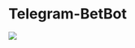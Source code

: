 # Telegram-BetBot
<a href="https://codeclimate.com/github/Kostyanuch-c/Telegram-BetBot/maintainability"><img src="https://api.codeclimate.com/v1/badges/b64d98eb84c5e0cdca7a/maintainability" /></a>
